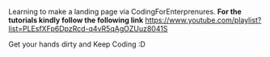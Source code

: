 Learning to make a landing page via CodingForEnterprenures.
**For the tutorials kindly follow the following link**
https://www.youtube.com/playlist?list=PLEsfXFp6DpzRcd-q4vR5qAgOZUuz8041S

Get your hands dirty and Keep Coding :D
